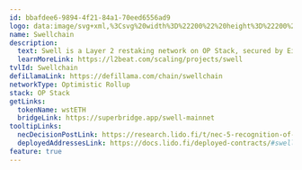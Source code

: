 ```yaml
---
id: bbafdee6-9894-4f21-84a1-70eed6556ad9
logo: data:image/svg+xml,%3Csvg%20width%3D%22200%22%20height%3D%22200%22%20viewBox%3D%220%200%20200%20200%22%20fill%3D%22none%22%20xmlns%3D%22http%3A%2F%2Fwww.w3.org%2F2000%2Fsvg%22%3E%0A%3Cg%20id%3D%22swell%22%3E%0A%3Cg%20id%3D%22Vector%22%20filter%3D%22url(%23filter0_f_20440_14773)%22%3E%0A%3Cpath%20d%3D%22M155.054%20101.195L154.906%20101.351C154.837%20101.423%20154.766%20101.494%20154.695%20101.565L114.004%20142.192C106.916%20149.269%2095.4234%20149.269%2088.335%20142.192L77.0981%20130.973C76.3015%20130.181%2076.2999%20128.893%2077.0928%20128.097C77.3262%20127.863%2077.613%20127.689%2077.9284%20127.59C89.9726%20123.872%2099.7589%20119.58%20107.287%20114.715C125.216%20103.127%20141.138%2098.6207%20155.054%20101.195ZM146.523%2067.7746C161.547%2072.5089%20159.793%2083.5613%20159.993%2087.9185C143.54%2079.2908%20123.747%2082.4531%20100.613%2097.4049C83.3701%20108.549%2068.9265%20113.144%2057.2823%20111.189C45.6381%20109.234%2043.0188%2095.0127%2042.498%2091.2336C55.2929%2097.7032%2072.4398%2093.99%2093.9384%2080.0951C113.972%2067.1473%20131.5%2063.0403%20146.523%2067.7746ZM114.004%2035.308L124.563%2045.8484C125.358%2046.6419%20125.359%2047.9304%20124.566%2048.7258C124.283%2049.0096%20123.922%2049.2033%20123.529%2049.2825C108.244%2052.3619%2096.0203%2056.8628%2086.8571%2062.7852C71.155%2072.9338%2057.7741%2077.6508%2046.7147%2076.9364L46.7159%2076.9334L88.335%2035.308C95.4234%2028.2307%20106.916%2028.2307%20114.004%2035.308Z%22%20fill%3D%22url(%23paint0_linear_20440_14773)%22%20fill-opacity%3D%220.5%22%2F%3E%0A%3C%2Fg%3E%0A%3Cpath%20id%3D%22Vector_2%22%20d%3D%22M155.054%20113.695L154.906%20113.851C154.837%20113.923%20154.766%20113.994%20154.695%20114.065L114.004%20154.692C106.916%20161.769%2095.4234%20161.769%2088.335%20154.692L77.0981%20143.473C76.3015%20142.681%2076.2999%20141.393%2077.0928%20140.597C77.3262%20140.363%2077.613%20140.189%2077.9284%20140.09C89.9726%20136.372%2099.7589%20132.08%20107.287%20127.215C125.216%20115.627%20141.138%20111.121%20155.054%20113.695ZM146.523%2080.2746C161.547%2085.0089%20159.793%2096.0613%20159.993%20100.418C143.54%2091.7908%20123.747%2094.9531%20100.613%20109.905C83.3701%20121.049%2068.9265%20125.644%2057.2823%20123.689C45.6381%20121.734%2043.0188%20107.513%2042.498%20103.734C55.2929%20110.203%2072.4398%20106.49%2093.9384%2092.5951C113.972%2079.6473%20131.5%2075.5403%20146.523%2080.2746ZM114.004%2047.808L124.563%2058.3484C125.358%2059.1419%20125.359%2060.4304%20124.566%2061.2258C124.283%2061.5096%20123.922%2061.7033%20123.529%2061.7825C108.244%2064.8619%2096.0203%2069.3628%2086.8571%2075.2852C71.155%2085.4338%2057.7741%2090.1508%2046.7147%2089.4364L46.7159%2089.4334L88.335%2047.808C95.4234%2040.7307%20106.916%2040.7307%20114.004%2047.808Z%22%20fill%3D%22url(%23paint1_linear_20440_14773)%22%2F%3E%0A%3C%2Fg%3E%0A%3Cdefs%3E%0A%3Cfilter%20id%3D%22filter0_f_20440_14773%22%20x%3D%2228.498%22%20y%3D%2216%22%20width%3D%22145.494%22%20height%3D%22145.5%22%20filterUnits%3D%22userSpaceOnUse%22%20color-interpolation-filters%3D%22sRGB%22%3E%0A%3CfeFlood%20flood-opacity%3D%220%22%20result%3D%22BackgroundImageFix%22%2F%3E%0A%3CfeBlend%20mode%3D%22normal%22%20in%3D%22SourceGraphic%22%20in2%3D%22BackgroundImageFix%22%20result%3D%22shape%22%2F%3E%0A%3CfeGaussianBlur%20stdDeviation%3D%227%22%20result%3D%22effect1_foregroundBlur_20440_14773%22%2F%3E%0A%3C%2Ffilter%3E%0A%3ClinearGradient%20id%3D%22paint0_linear_20440_14773%22%20x1%3D%22101.245%22%20y1%3D%2230%22%20x2%3D%22100.093%22%20y2%3D%22228.137%22%20gradientUnits%3D%22userSpaceOnUse%22%3E%0A%3Cstop%20stop-color%3D%22%233068EF%22%2F%3E%0A%3Cstop%20offset%3D%221%22%20stop-color%3D%22%231322AC%22%2F%3E%0A%3C%2FlinearGradient%3E%0A%3ClinearGradient%20id%3D%22paint1_linear_20440_14773%22%20x1%3D%22101.245%22%20y1%3D%2242.5%22%20x2%3D%22100.093%22%20y2%3D%22240.637%22%20gradientUnits%3D%22userSpaceOnUse%22%3E%0A%3Cstop%20stop-color%3D%22%233068EF%22%2F%3E%0A%3Cstop%20offset%3D%221%22%20stop-color%3D%22%231322AC%22%2F%3E%0A%3C%2FlinearGradient%3E%0A%3C%2Fdefs%3E%0A%3C%2Fsvg%3E%0A
name: Swellchain
description:
  text: Swell is a Layer 2 restaking network on OP Stack, secured by EigenLayer.
  learnMoreLink: https://l2beat.com/scaling/projects/swell
tvlId: Swellchain
defiLlamaLink: https://defillama.com/chain/swellchain
networkType: Optimistic Rollup
stack: OP Stack
getLinks:
  tokenName: wstETH
  bridgeLink: https://superbridge.app/swell-mainnet
tooltipLinks:
  necDecisionPostLink: https://research.lido.fi/t/nec-5-recognition-of-wsteth-bridge-endpoints-on-swellchain-as-canonical/10026
  deployedAddressesLink: https://docs.lido.fi/deployed-contracts/#swell
feature: true
---
```

